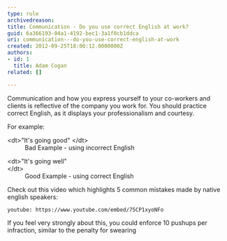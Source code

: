 ```yaml
---
type: rule
archivedreason: 
title: Communication - Do you use correct English at work?
guid: 6a366193-04a1-4192-bec1-3a1f0cb1ddca
uri: communication---do-you-use-correct-english-at-work
created: 2012-09-25T18:00:12.0000000Z
authors:
- id: 1
  title: Adam Cogan
related: []

---
```


Communication and how you express yourself to your co-workers and clients is reflective                     of the company you work for. You should practice correct English,                     as it displays your professionalism and courtesy.

For example:

<!--endintro-->
<dl class="bad">&lt;dt&gt;&quot;It's going good&quot; &lt;/dt&gt;<dd> Bad Example - using incorrect English&#160;</dd></dl><dl class="good">&lt;dt&gt;&quot;It's going well&quot;<br>&lt;/dt&gt;<dd>Good Example - using correct English</dd></dl>


Check out this video which highlights 5 common mistakes made by native english speakers:

`youtube: https://www.youtube.com/embed/75CP1xyoNFo`




If you feel very strongly about this, you could enforce 10 pushups per infraction, similar to the penalty for swearing

